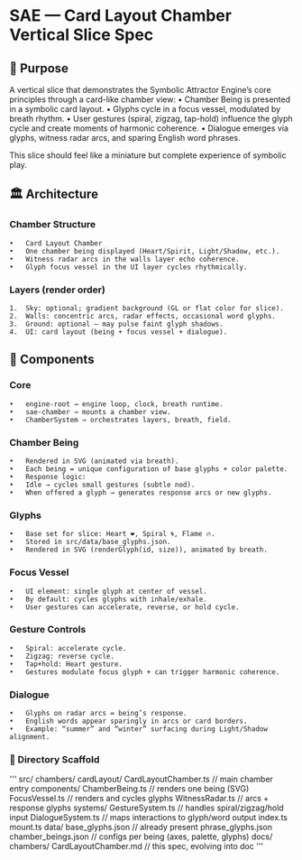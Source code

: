 # SAE — Card Layout Chamber Vertical Slice Spec

## 🎯 Purpose

A vertical slice that demonstrates the Symbolic Attractor Engine’s core principles through a card-like chamber view:
	•	Chamber Being is presented in a symbolic card layout.
	•	Glyphs cycle in a focus vessel, modulated by breath rhythm.
	•	User gestures (spiral, zigzag, tap-hold) influence the glyph cycle and create moments of harmonic coherence.
	•	Dialogue emerges via glyphs, witness radar arcs, and sparing English word phrases.

This slice should feel like a miniature but complete experience of symbolic play.


## 🏛 Architecture

### Chamber Structure
	•	Card Layout Chamber
	•	One chamber being displayed (Heart/Spirit, Light/Shadow, etc.).
	•	Witness radar arcs in the walls layer echo coherence.
	•	Glyph focus vessel in the UI layer cycles rhythmically.

### Layers (render order)
	1.	Sky: optional; gradient background (GL or flat color for slice).
	2.	Walls: concentric arcs, radar effects, occasional word glyphs.
	3.	Ground: optional — may pulse faint glyph shadows.
	4.	UI: card layout (being + focus vessel + dialogue).


## 🧩 Components

### Core
	•	engine-root → engine loop, clock, breath runtime.
	•	sae-chamber → mounts a chamber view.
	•	ChamberSystem → orchestrates layers, breath, field.

### Chamber Being
	•	Rendered in SVG (animated via breath).
	•	Each being = unique configuration of base glyphs + color palette.
	•	Response logic:
	•	Idle → cycles small gestures (subtle nod).
	•	When offered a glyph → generates response arcs or new glyphs.

### Glyphs
	•	Base set for slice: Heart ❤️, Spiral 🌀, Flame 🔥.
	•	Stored in src/data/base_glyphs.json.
	•	Rendered in SVG (renderGlyph(id, size)), animated by breath.

### Focus Vessel
	•	UI element: single glyph at center of vessel.
	•	By default: cycles glyphs with inhale/exhale.
	•	User gestures can accelerate, reverse, or hold cycle.

### Gesture Controls
	•	Spiral: accelerate cycle.
	•	Zigzag: reverse cycle.
	•	Tap+hold: Heart gesture.
	•	Gestures modulate focus glyph + can trigger harmonic coherence.

### Dialogue
	•	Glyphs on radar arcs = being’s response.
	•	English words appear sparingly in arcs or card borders.
	•	Example: “summer” and “winter” surfacing during Light/Shadow alignment.

### 📂 Directory Scaffold

'''
src/
  chambers/
    cardLayout/
      CardLayoutChamber.ts      // main chamber entry
      components/
        ChamberBeing.ts         // renders one being (SVG)
        FocusVessel.ts          // renders and cycles glyphs
        WitnessRadar.ts         // arcs + response glyphs
      systems/
        GestureSystem.ts        // handles spiral/zigzag/hold input
        DialogueSystem.ts       // maps interactions to glyph/word output
      index.ts
      mount.ts
  data/
    base_glyphs.json            // already present
    phrase_glyphs.json
    chamber_beings.json         // configs per being (axes, palette, glyphs)
  docs/
    chambers/
      CardLayoutChamber.md      // this spec, evolving into doc
'''
